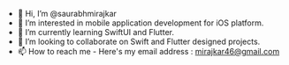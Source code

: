 - 👋 Hi, I’m @saurabhmirajkar
- 👀 I’m interested in mobile application development for iOS platform.
- 🌱 I’m currently learning SwiftUI and Flutter.
- 💞️ I’m looking to collaborate on Swift and Flutter designed projects.
- 📫 How to reach me - Here's my email address : mirajkar46@gmail.com

<!---
saurabhmirajkar/saurabhmirajkar is a ✨ special ✨ repository because its `README.md` (this file) appears on your GitHub profile.
You can click the Preview link to take a look at your changes.
--->
